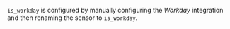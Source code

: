 `is_workday` is configured by manually configuring the _Workday_ integration and then
renaming the sensor to `is_workday`.
